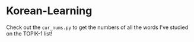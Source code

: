﻿# Korean-Learning
Check out the `cur_nums.py` to get the numbers of all the words I've studied on the TOPIK-1 list!
